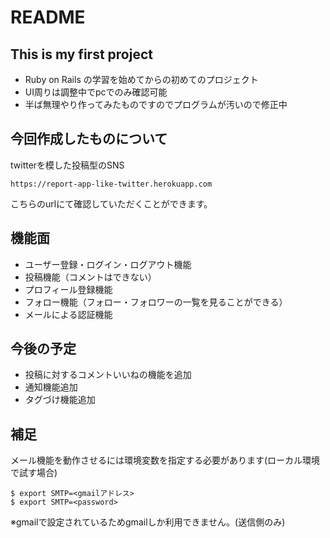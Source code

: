 # README

## This is my first project

* Ruby on Rails の学習を始めてからの初めてのプロジェクト
* UI周りは調整中でpcでのみ確認可能
* 半ば無理やり作ってみたものですのでプログラムが汚いので修正中

## 今回作成したものについて

twitterを模した投稿型のSNS

    https://report-app-like-twitter.herokuapp.com

こちらのurlにて確認していただくことができます。

## 機能面

* ユーザー登録・ログイン・ログアウト機能
* 投稿機能（コメントはできない）
* プロフィール登録機能
* フォロー機能（フォロー・フォロワーの一覧を見ることができる）
* メールによる認証機能

## 今後の予定

* 投稿に対するコメントいいねの機能を追加
* 通知機能追加
* タグづけ機能追加

## 補足

メール機能を動作させるには環境変数を指定する必要があります(ローカル環境で試す場合)

    $ export SMTP=<gmailアドレス>
    $ export SMTP=<password>

※gmailで設定されているためgmailしか利用できません。(送信側のみ)
